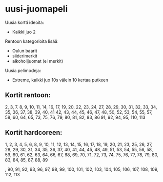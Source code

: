 # uusi-juomapeli

Uusia kortti ideoita:

- Kaikki juo 2

Rentoon kategorioita lisää:

- Oulun baarit
- siiderimerkit
- alkoholijuomat (ei merkit)

Uusia pelimodeja:

- Extreme, kaikki juo 10s välein 10 kertaa putkeen

## Kortit rentoon:

2, 3, 7. 8, 9, 10, 11, 14, 16, 17, 19, 20, 22, 23, 24, 27, 28, 29, 30, 31, 32, 33, 34, 35, 36, 37, 38, 39, 40, 41 42, 43, 44, 45, 46, 47, 48, 50, 52, 53, 54, 55, 57, 58, 60, 64, 65, 73, 75, 76, 79, 80, 81, 82, 83, 86
91, 92, 94, 95, 110, 113

## Kortit hardcoreen:

1, 2, 3, 4, 5, 6, 8, 9, 10, 11, 12, 13, 14, 15, 16, 17, 18, 19, 20, 21, 23, 25, 26, 27, 28, 29, 30, 31, 34, 35, 36, 37, 40, 41, 44, 45, 48, 49, 51, 53, 54, 55, 56, 58, 59, 60, 61, 62, 63, 64, 66, 67, 68, 69, 70, 71, 72, 73, 74, 75, 76, 77, 78, 79, 80, 83, 84, 85, 87, 88, 89

, 90, 91, 92, 93, 96, 97, 98, 99, 100, 101, 102, 103, 104, 105, 106, 107, 108, 109, 112, 113
